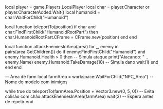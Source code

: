 local player = game.Players.LocalPlayer
local char = player.Character or player.CharacterAdded:Wait()
local humanoid = char:WaitForChild("Humanoid")

local function teleportTo(position)
    if char and char:FindFirstChild("HumanoidRootPart") then
        char.HumanoidRootPart.CFrame = CFrame.new(position)
    end
end

local function attackEnemiesInArea(area)
    for _, enemy in pairs(area:GetChildren()) do
        if enemy:FindFirstChild("Humanoid") and enemy.Humanoid.Health > 0 then
            -- Simula ataque
            print("Atacando: " .. enemy.Name)
            enemy.Humanoid:TakeDamage(10) -- Simula dano
            wait(1)
        end
    end
end

-- Área de farm
local farmArea = workspace:WaitForChild("NPC_Area") -- Nome do modelo com inimigos

while true do
    teleportTo(farmArea.Position + Vector3.new(0, 5, 0)) -- Evita colisão com chão
    attackEnemiesInArea(farmArea)
    wait(3) -- Espera antes de repetir
end
